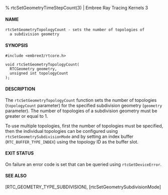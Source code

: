 % rtcSetGeometryTimeStepCount(3) | Embree Ray Tracing Kernels 3

#### NAME

    rtcSetGeometryTopologyCount - sets the number of topologies of
      a subdivision geometry

#### SYNOPSIS

    #include <embree3/rtcore.h>

    void rtcSetGeometryTopologyCount(
      RTCGeometry geometry,
      unsigned int topologyCount
    );

#### DESCRIPTION

The `rtcSetGeometryTopologyCount` function sets the number of
topologies (`topologyCount` parameter) for the specified subdivision
geometry (`geometry` parameter). The number of topologies of a
subdivision geometry must be greater or equal to 1.

To use multiple topologies, first the number of topologies must be
specified, then the individual topologies can be configured using
`rtcSetGeometrySubdivisionMode` and by setting an index buffer
(`RTC_BUFFER_TYPE_INDEX`) using the topology ID as the buffer slot.

#### EXIT STATUS

On failure an error code is set that can be queried using
`rtcGetDeviceError`.

#### SEE ALSO

[RTC_GEOMETRY_TYPE_SUBDIVISION], [rtcSetGeometrySubdivisionMode]
